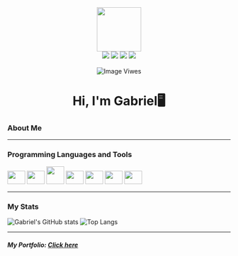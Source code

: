 <div align="center">
  <img src="https://media.giphy.com/media/v1.Y2lkPTc5MGI3NjExeHc4a25yYmd1N2piYzI4ZmdmMzJzc2l1aDNhazJjZzFiZXl0bnpjdCZlcD12MV9pbnRlcm5hbF9naWZfYnlfaWQmY3Q9cw/ptzlRfMuHaGgccUzbh/giphy.gif" width="100"/>
</div>
<div align="center">
  <a><img src="https://img.shields.io/badge/LinkedIn-0077B5?style=for-the-badge&logo=linkedin&logoColor=white"></a>
  <a><img src="https://img.shields.io/badge/Instagram-E4405F?style=for-the-badge&logo=instagram&logoColor=white"></a>
  <a><img src="https://img.shields.io/badge/Gmail-D14836?style=for-the-badge&logo=gmail&logoColor=white"></a>
  <a><img src="https://img.shields.io/badge/Patreon-F96854?style=for-the-badge&logo=patreon&logoColor=white"></a>
</div>
<div align="center">
  <br />
  <img src="https://komarev.com/ghpvc/?username=GabrielDavela&style=for-the-badge&color=03588C&abbreviated=true" alt="Image Viwes"/>
</div>
<h1 align="center">
  Hi, I'm Gabriel🖥️
</h1>
<h3>
  About Me
</h3>

___

<h3>
  Programming Languages   and Tools
</h3>
<div>
  <img height=30 width=40 src="https://cdn.jsdelivr.net/gh/devicons/devicon@latest/icons/bootstrap/bootstrap-original.svg" />
  <img height=30 width=40 src="https://cdn.jsdelivr.net/gh/devicons/devicon@latest/icons/css3/css3-original.svg" />
  <img height=40 width=40 src="https://cdn.jsdelivr.net/gh/devicons/devicon@latest/icons/docker/docker-original.svg" />
  <img height=30 width=40 src="https://cdn.jsdelivr.net/gh/devicons/devicon@latest/icons/javascript/javascript-original.svg" />
  <img height=30 width=40 src="https://cdn.jsdelivr.net/gh/devicons/devicon@latest/icons/git/git-original.svg" />
  <img height=30 width=40 src="https://cdn.jsdelivr.net/gh/devicons/devicon@latest/icons/html5/html5-original.svg" />
  <img height=30 width=40 src="https://cdn.jsdelivr.net/gh/devicons/devicon@latest/icons/java/java-original.svg" />
</div>


___

<h3>
  My Stats
</h3>


![Gabriel's GitHub stats](https://github-readme-stats.vercel.app/api?username=GabrielDavela&show_icons=true&bg_color=03588C&title_color=ffffff&text_color=ffffff&icon_color=35F2DF&rank_icon=github&ring_color=35F2DF&hide=issues&hide_border=true&card_width=500px)
![Top Langs](https://github-readme-stats.vercel.app/api/top-langs/?username=GabrielDavela&layout=compact&bg_color=ffffff&title_color=03588C&text_color=03588C&hide_border=true&card_width=500px)
___
<h5>My Portfolio: <a href="">Click here</a></h5>

